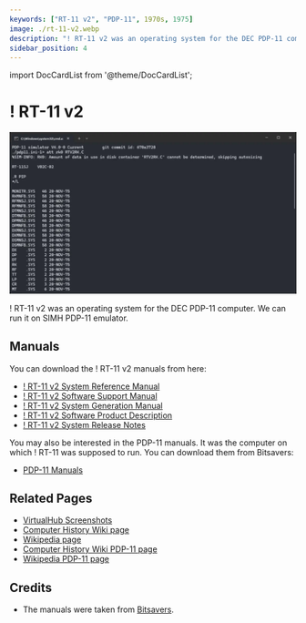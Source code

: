 ```yaml
---
keywords: ["RT-11 v2", "PDP-11", 1970s, 1975]
image: ./rt-11-v2.webp
description: "! RT-11 v2 was an operating system for the DEC PDP-11 computer. We can run it on SIMH PDP-11 emulator."
sidebar_position: 4
---
```


import DocCardList from '@theme/DocCardList';

# ! RT-11 v2

![! RT-11 v2](./rt-11-v2.webp)

! RT-11 v2 was an operating system for the DEC PDP-11 computer. We can run it on SIMH PDP-11 emulator.

<DocCardList />

## Manuals

You can download the ! RT-11 v2 manuals from here:

- [! RT-11 v2 System Reference Manual](http://www.bitsavers.org/pdf/dec/pdp11/rt11/v2c_Jan76/RT11v2C_SysRefJan1976.pdf)
- [! RT-11 v2 Software Support Manual](http://www.bitsavers.org/pdf/dec/pdp11/rt11/v2c_Jan76/DEC-11-ORPGA-B-D_RT11v2cSup.pdf)
- [! RT-11 v2 System Generation Manual](http://www.bitsavers.org/pdf/dec/pdp11/rt11/v2c_Jan76/DEC-11-ORGMA-A-D_RT11v2Sysg.pdf)
- [! RT-11 v2 Software Product Description](http://www.bitsavers.org/pdf/dec/pdp11/rt11/v2c_Jan76/DEC-11-XPDAS-D-D_V2C_SPD.pdf)
- [! RT-11 v2 System Release Notes](http://www.bitsavers.org/pdf/dec/pdp11/rt11/v2c_Jan76/DEC-11-ORNRA-A-D_V2C_RelNot.pdf)

You may also be interested in the PDP-11 manuals. It was the computer on which ! RT-11 was supposed to run. You can download them from Bitsavers:

- [PDP-11 Manuals](http://bitsavers.org/pdf/dec/pdp11/)

## Related Pages

- [VirtualHub Screenshots](https://screenshots.virtualhub.eu.org/1970s/1975/rt-11-v2/)
- [Computer History Wiki page](https://gunkies.org/wiki/RT-11)
- [Wikipedia page](https://en.wikipedia.org/wiki/RT-11)
- [Computer History Wiki PDP-11 page](https://gunkies.org/wiki/PDP-11)
- [Wikipedia PDP-11 page](https://gunkies.org/wiki/PDP-11)

## Credits

- The manuals were taken from [Bitsavers](http://bitsavers.org).
